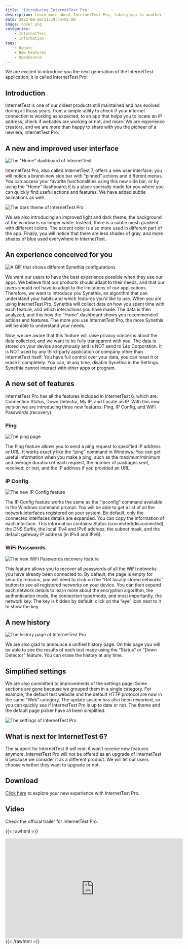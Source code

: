 ```yaml
---
title: 'Introducing InternetTest Pro'
description: Learn more about InternetTest Pro, taking you to another level.
date: 2022-08-26T11:19:43+02:00
image: cover.png
categories:
    - InternetTest
    - Information
tags:
    - Update
    - New Features
    - OpenSource
---
```

We are excited to introduce you the next generation of the InternetTest application; it is called InternetTest Pro!

## Introduction

InternetTest is one of our oldest products still maintained and has evolved during all those years, from a simple utility to check if your internet connection is working as expected, to an app that helps you to locate an IP address, check if websites are working or not, and more.
We are experience creators, and we are more than happy to share with you the pioneer of a new era, InternetTest Pro.

## A new and improved user interface

![The "Home" dashboard of InternetTest](home.png)

InternetTest Pro, also called InternetTest 7, offers a new user interface; you will notice a brand-new side bar with “pinned” actions and different menus. You can access your favorite functionalities using this new side bar, or by using the “Home” dashboard; it is a place specially made for you where you can quickly find useful actions and features. We have added subtle animations as well. 

![The dark theme of InternetTest Pro](dark_ping.png)

We are also introducing an improved light and dark theme; the background of the window is no longer white: Instead, there is a subtle mesh gradient with different colors. The accent color is also more used in different part of the app. Finally, you will notice that there are less shades of gray, and more shades of blue used everywhere in InternetTest.

## An experience conceived for you
![A GIF that shows different Synethia configurations](gif.gif)

We want our users to have the best experience possible when they use our apps. We believe that our products should adapt to their needs, and that our users should not have to adapt to the limitations of our applications. Therefore, we want to introduce you Synethia, an algorithm that can understand your habits and which features you’d like to use. When you are using InternetTest Pro, Synethia will collect data on how you spent time with each feature, and which interactions you have made. The data is then analyzed, and this how the “Home” dashboard shows you recommended actions and features. The more you use InternetTest Pro, the more Synethia will be able to understand your needs. 

Now, we are aware that this feature will raise privacy concerns about the data collected, and we want to be fully transparent with you. The data is stored on your device anonymously and is NOT send to Léo Corporation. It is NOT used by any third-party application or company other than InternetTest itself. You have full control over your data; you can reset it or erase it completely. You can, at any time, disable Synethia in the Settings. Synethia cannot interact with other apps or program.

## A new set of features

InternetTest Pro has all the features included in InternetTest 6, which are: Connection Status, Down Detector, My IP, and Locate an IP. With this new version we are introducing three new features: Ping, IP Config, and WiFi Passwords (recovery).

### Ping

![The ping page](ping.png)

The Ping feature allows you to send a ping request to specified IP address or URL. It works exactly like the “ping” command in Windows. You can get useful information when you make a ping, such as the maximum/minimum and average duration of each request, the number of packages sent, received, or lost, and the IP address if you provided an URL.

### IP Config

![The new IP Config feature](ipconfig.png)

The IP Config feature works the same as the “ipconfig” command available in the Windows command prompt. You will be able to get a list of all the network interfaces registered on your system. By default, only the connected interfaces details are expanded. You can copy the information of each interface. This information contains: Status (connected/disconnected), the DNS Suffix, the local IPv4 and IPv6 address, the subnet mask, and the default gateway IP address (in IPv4 and IPv6).

### WiFi Passwords

![The new WiFi Passwords recovery feature](wifi.png)

This feature allows you to recover all passwords of all the WiFi networks you have already been connected to. By default, the page is empty for security reasons, you will need to click on the “Get locally stored networks” button to see all registered networks on your device. You can then expand each network details to learn more about the encryption algorithm, the authentication mode, the connection type/mode, and most importantly, the network key. The key is hidden by default; click on the “eye” icon next to it to show the key.
## A new history

![The history page of InternetTest Pro](history.png)

We are also glad to announce a unified history page. On this page you will be able to see the results of each test made using the “Status” or “Down Detector” feature. You can erase the history at any time.

## Simplified settings

We are also committed to improvements of the settings page: Some sections are gone because we grouped them in a single category. For example, the default test website and the default HTTP protocol are now in the same “Web” category. The update system has also been reworked, so you can quickly see if InternetTest Pro is up to date or not. The theme and the default page picker have all been simplified.

![The settings of InternetTest Pro](settings.png)

## What is next for InternetTest 6?
The support for InternetTest 6 will end; it won’t receive new features anymore. InternetTest Pro will not be offered as an upgrade of InternetTest 6 because we consider it as a different product. We will let our users choose whether they want to upgrade or not.

## Download
[Click here](https://tinyurl.com/DownloadITP7) to explore your new experience with InternetTest Pro.

## Video
Check the official trailer for InternetTest Pro.

{{< rawhtml >}}
  <center>
    <iframe width="560" height="315" src="https://www.youtube.com/embed/wXTGEAYaRh4" title="YouTube video player" frameborder="0" allow="accelerometer; autoplay; clipboard-write; encrypted-media; gyroscope; picture-in-picture" allowfullscreen></iframe>
  </center>
{{< /rawhtml >}}
